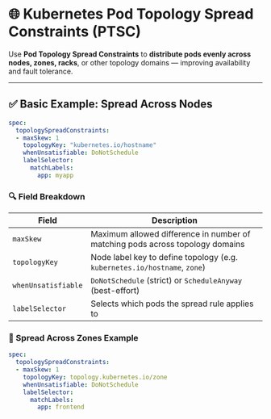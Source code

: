 # 🌐 Kubernetes Pod Topology Spread Constraints (PTSC)

Use **Pod Topology Spread Constraints** to **distribute pods evenly across nodes, zones, racks**, or other topology domains — improving availability and fault tolerance.

---

## ✅ Basic Example: Spread Across Nodes

```yaml
spec:
  topologySpreadConstraints:
  - maxSkew: 1
    topologyKey: "kubernetes.io/hostname"
    whenUnsatisfiable: DoNotSchedule
    labelSelector:
      matchLabels:
        app: myapp
```
### 🔍 Field Breakdown

| Field               | Description                                                                 |
|--------------------|-----------------------------------------------------------------------------|
| `maxSkew`          | Maximum allowed difference in number of matching pods across topology domains |
| `topologyKey`      | Node label key to define topology (e.g. `kubernetes.io/hostname`, `zone`)   |
| `whenUnsatisfiable`| `DoNotSchedule` (strict) or `ScheduleAnyway` (best-effort)                  |
| `labelSelector`    | Selects which pods the spread rule applies to                               |

### 🚀 Spread Across Zones Example

```yaml
spec:
  topologySpreadConstraints:
  - maxSkew: 1
    topologyKey: topology.kubernetes.io/zone
    whenUnsatisfiable: DoNotSchedule
    labelSelector:
      matchLabels:
        app: frontend
```